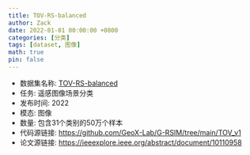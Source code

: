 ```yaml
---
title: TOV-RS-balanced
author: Zack
date: 2022-01-01 00:00:00 +0800
categories: [分类]
tags: [dataset, 图像]
math: true
pin: false
---
```

- 数据集名称: [TOV-RS-balanced](https://github.com/GeoX-Lab/G-RSIM/tree/main/TOV_v1)
- 任务: 遥感图像场景分类
- 发布时间: 2022
- 模态: 图像
- 数量: 包含31个类别的50万个样本
- 代码源链接: https://github.com/GeoX-Lab/G-RSIM/tree/main/TOV_v1
- 论文源链接: https://ieeexplore.ieee.org/abstract/document/10110958

